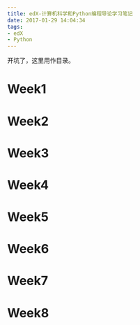 ```yaml
---
title: edX-计算机科学和Python编程导论学习笔记
date: 2017-01-29 14:04:34
tags:
- edX
- Python
---
```

开坑了，这里用作目录。


# Week1

# Week2
# Week3
# Week4
# Week5
# Week6
# Week7
# Week8
